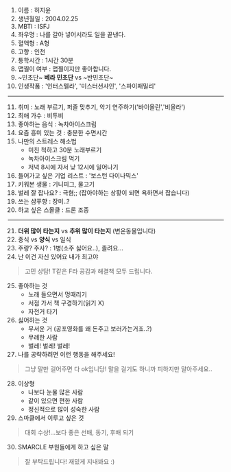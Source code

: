 1. 이름 : 허지윤
2. 생년월일 : 2004.02.25
3. MBTI : ISFJ
4. 좌우명 : 나를 갈아 넣어서라도 일을 끝낸다.
5. 혈액형 : A형
6. 고향 : 인천
7. 통학시간 : 1시간 30분
8. 맵찔이 여부 : 맵찔이지만 좋아합니다.
9. ~민초단~ **베라 민초단** vs ~반민초단~ 
10. 인생작품 : '인터스텔라', '미스터션샤인', '스파이패밀리'
---
11. 취미 : 노래 부르기, 퍼즐 맞추기, 악기 연주하기('바이올린','비올라')
12. 최애 가수 : 비투비
13. 좋아하는 음식 : 녹차아이스크림
14. 요즘 흥미 있는 것 : 충분한 수면시간
15. 나만의 스트레스 해소법 
    - 미친 척하고 30분 노래부르기
    - 녹차아이스크림 먹기
    - 저녁 8시에 자서 낮 12시에 일어나기
16. 들어가고 싶은 기업 리스트 : '보스턴 다이나믹스'
17. 키워본 생물 : 기니피그, 물고기
18. 벌레 잘 잡나요? : 극혐;; (잡아야하는 상황이 되면 욕하면서 잡습니다)
19. 쓰는 샴푸향 : 장미..?
20. 하고 싶은 스몰클 : 드론 조종
***
21. **더위 많이 타는지** vs **추위 많이 타는지** (변온동물입니다)
22. 중식 vs **양식** vs 일식
23. 주량? 주사? : 1병(소주 싫어요..), 졸려요...
24. 난 이건 자신 있어요 내가 최고야
> 고민 상담! T같은 F라 공감과 해결책 모두 드립니다.
25. 좋아하는 것
    - 노래 들으면서 멍때리기
    - 서점 가서 책 구경하기(읽기 X)
    - 자전거 타기
26. 싫어하는 것
    - 무서운 거 (공포영화를 왜 돈주고 보러가는거죠..?)
    - 무례한 사람
    - 벌레! 벌레! 벌레!
27. 나를 공략하려면 이런 행동을 해주세요!
  > 그냥 말만 걸어주면 다 ok입니당! 말을 걸기도 하니까 피하지만 말아주세요..
28. 이상형
    - 나보다 눈물 많은 사람
    - 같이 있으면 편한 사람
    - 정신적으로 많이 성숙한 사람
29. 스마클에서 이루고 싶은 것
> 대회 수상!...보다 좋은 선배, 동기, 후배 되기
30. SMARCLE 부원들에게 하고 싶은 말
> 잘 부탁드립니다! 재밌게 지내봐요 :)

